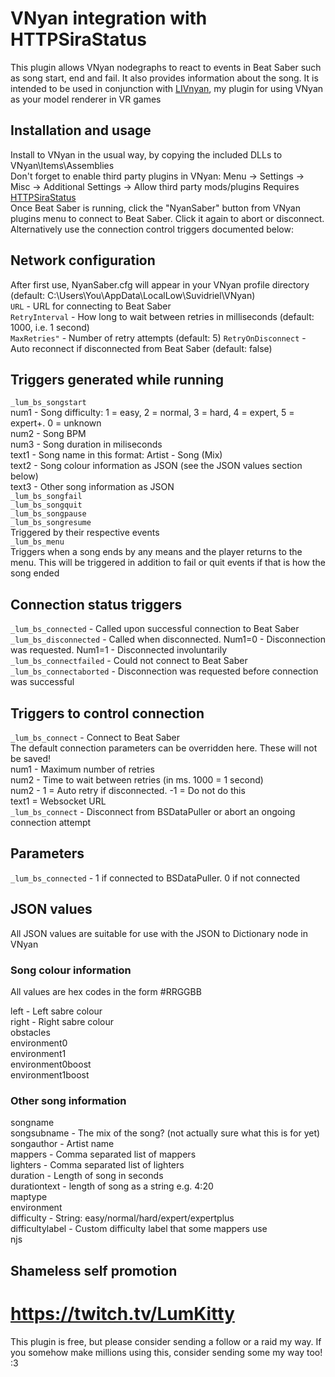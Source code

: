 # VNyan integration with HTTPSiraStatus
This plugin allows VNyan nodegraphs to react to events in Beat Saber such as song start, end and fail. It also provides information about the song.
It is intended to be used in conjunction with [LIVnyan](https://github.com/LumKitty/LIVnyan), my plugin for using VNyan as your model renderer in VR games

## Installation and usage
Install to VNyan in the usual way, by copying the included DLLs to VNyan\Items\Assemblies  
Don't forget to enable third party plugins in VNyan: Menu -> Settings -> Misc -> Additional Settings -> Allow third party mods/plugins
Requires [HTTPSiraStatus](https://github.com/denpadokei/HttpSiraStatus)  
Once Beat Saber is running, click the "NyanSaber" button from VNyan plugins menu to connect to Beat Saber. Click it again to abort or disconnect. 
Alternatively use the connection control triggers documented below:  

## Network configuration
After first use, NyanSaber.cfg will appear in your VNyan profile directory (default: C:\Users\You\AppData\LocalLow\Suvidriel\VNyan)  
```URL``` - URL for connecting to Beat Saber  
```RetryInterval``` - How long to wait between retries in milliseconds (default: 1000, i.e. 1 second)  
```MaxRetries"``` - Number of retry attempts (default: 5)
```RetryOnDisconnect``` - Auto reconnect if disconnected from Beat Saber (default: false)

## Triggers generated while running
```_lum_bs_songstart```    
num1 - Song difficulty: 1 = easy, 2 = normal, 3 = hard, 4 = expert, 5 = expert+. 0 = unknown  
num2 - Song BPM  
num3 - Song duration in miliseconds  
text1 - Song name in this format: Artist - Song (Mix)  
text2 - Song colour information as JSON (see the JSON values section below)  
text3 - Other song information as JSON  
```_lum_bs_songfail```  
```_lum_bs_songquit```  
```_lum_bs_songpause```  
```_lum_bs_songresume```  
Triggered by their respective events  
```_lum_bs_menu```  
Triggers when a song ends by any means and the player returns to the menu. This will be triggered in addition to fail or quit events if that is how the song ended

## Connection status triggers
```_lum_bs_connected``` - Called upon successful connection to Beat Saber  
```_lum_bs_disconnected``` - Called when disconnected. Num1=0 - Disconnection was requested. Num1=1 - Disconnected involuntarily  
```_lum_bs_connectfailed``` - Could not connect to Beat Saber  
```_lum_bs_connectaborted``` - Disconnection was requested before connection was successful  

## Triggers to control connection
```_lum_bs_connect``` - Connect to Beat Saber  
The default connection parameters can be overridden here. These will not be saved!  
num1 - Maximum number of retries  
num2 - Time to wait between retries (in ms. 1000 = 1 second)  
num2 - 1 = Auto retry if disconnected. -1 = Do not do this  
text1 = Websocket URL  
```_lum_bs_connect``` - Disconnect from BSDataPuller or abort an ongoing connection attempt  

## Parameters
```_lum_bs_connected``` - 1 if connected to BSDataPuller. 0 if not connected  

## JSON values
All JSON values are suitable for use with the JSON to Dictionary node in VNyan  

### Song colour information
All values are hex codes in the form #RRGGBB  
  
left - Left sabre colour  
right - Right sabre colour  
obstacles  
environment0  
environment1  
environment0boost  
environment1boost  

### Other song information
songname  
songsubname - The mix of the song? (not actually sure what this is for yet)  
songauthor - Artist name  
mappers - Comma separated list of mappers  
lighters - Comma separated list of lighters  
duration - Length of song in seconds  
durationtext - length of song as a string e.g. 4:20  
maptype  
environment  
difficulty - String: easy/normal/hard/expert/expertplus  
difficultylabel - Custom difficulty label that some mappers use  
njs  

## Shameless self promotion
# https://twitch.tv/LumKitty
This plugin is free, but please consider sending a follow or a raid my way. If you somehow make millions using this, consider sending some my way too! :3
